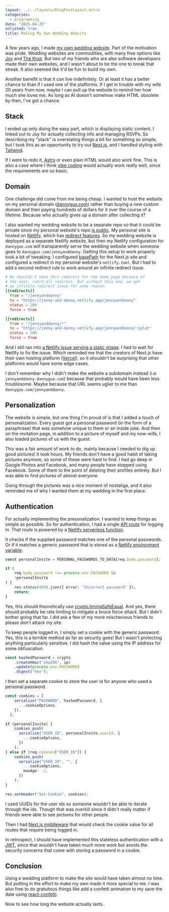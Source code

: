 ```yaml
---
layout: ../../layouts/BlogPostLayout.astro
categories:
  - programming
date: "2025-04-25"
unlisted: true
title: Making My Own Wedding Website
---
```


A few years ago, I made [my own wedding
website](https://www.dannyguo.com/jennyanddannyl). Part of the motivation was
pride. Wedding websites are commodities, with many free options like
[Joy](https://withjoy.com/) and [The Knot](https://www.theknot.com). But two of
my friends who are also software developers made their own websites, and I
wasn't about to be the one to break that streak. It also seemed like it'd be fun
to build my own.

Another benefit is that it can live indefinitely. Or at least it has a better
chance to than if I used one of the platforms. If I get in trouble with my wife
20 years from now, maybe I can pull up the website to remind her how much she
loves me. As long as AI doesn't somehow make HTML obsolete by then, I've got a
chance.

## Stack

I ended up only doing the easy part, which is displaying static content. I
linked out to Joy for actually collecting info and managing RSVPs. So describing
my "stack" is overstating things a bit for something so simple, but I took this
as an opportunity to try out [Next.js](https://nextjs.org/), and I handled
styling with [Tailwind](https://tailwindcss.com/).

If I were to redo it, [Astro](https://astro.build/) or even plain HTML would
also work fine. This is also a case where I think [vibe
coding](https://en.wikipedia.org/wiki/Vibe_coding) would actually work really
well, since the requirements are so basic.

## Domain

One challenge did come from me being cheap. I wanted to host the website on my
personal domain ([dannyguo.com](https://www.dannyguo.com/)) rather than buying a
new custom domain and then paying hundreds of dollars for it over the course of
a lifetime. Because who actually gives up a domain after collecting it?

I also wanted my wedding website to be a separate repo so that it could be
private since my personal website's repo [is
public](https://github.com/dguo/dannyguo.com). My personal site is hosted on
[Netlify](https://www.netlify.com/), which has [redirect
features](https://docs.netlify.com/routing/redirects/). So my wedding website is
deployed as a separate Netlify website, but then my Netlify configuration for
`dannyguo.com` will transparently serve the wedding website when someone goes to
`dannyguo.com/jennyanddanny`. Getting this setup to work properly took a bit of
tweaking. I configured
[basePath](https://nextjs.org/docs/app/api-reference/config/next-config-js/basePath)
for the Next.js site and configured a redirect in my personal website's
`netlify.toml`. But I had to add a second redirect rule to work around an
infinite redirect issue.

```toml
# We shouldn't need this redirect for the home page because of
# the next, catch-all redirect. But without this one, we get
# an infinite redirect issue for some reason.
[[redirects]]
  from = "/jennyanddanny"
  to = "https://jenny-and-danny.netlify.app/jennyanddanny"
  status = 200
  force = true

[[redirects]]
  from = "/jennyanddanny/*"
  to = "https://jenny-and-danny.netlify.app/jennyanddanny/:splat"
  status = 200
  force = true
```

And I still ran into [a Netlify issue serving a static
image](https://github.com/opennextjs/opennextjs-netlify/issues/671). I had to
wait for Netlify to fix the issue. Which reminded me that the creators of
Next.js have their own hosting platform ([Vercel](https://vercel.com)), so it
shouldn't be surprising that other platforms would have some edge cases.

I don't remember why I didn't make the website a subdomain instead (i.e.
`jennyanddanny.dannyguo.com`) because that probably would have been less
troublesome. Maybe because that URL seems uglier to me than
`dannyguo.com/jennyanddanny`.

## Personalization

The website is simple, but one thing I'm proud of is that I added a touch of
personalization. Every guest got a personal password (in the form of a
passphrase) that was somehow unique to them or an inside joke. And then on the
invitation page, in addition to a picture of myself and my now-wife, I also
loaded pictures of us with the guest.

This was a fair amount of work to do, mainly because I needed to dig up good
pictures! It took hours. My friends don't have a good habit of taking pictures
anymore, so some of these were hard to find. I had go deep in Google Photos and
Facebook, and many people have stopped using Facebook. Some of them to the point
of deleting their profiles entirely. But I was able to find pictures of almost
everyone.

Going through the pictures was a nice moment of nostaliga, and it also reminded
me of why I wanted them at my wedding in the first place.

## Authentication

For actually implementing the presonalization. I wanted to keep things as simple
as possible. So for authentication, I had a single [API
route](https://nextjs.org/docs/pages/building-your-application/routing/api-routes)
for logging in. That route is powered by a [Netlify serverless
function](https://docs.netlify.com/functions/overview/).

It checks if the supplied password matches one of the personal passwords. Or if
it matches a generic password that is stored as a [Netlify environment
variable](https://docs.netlify.com/environment-variables/overview/).


```typescript
const personalInvite = PERSONAL_PASSWORDS_TO_DATA[req.body.password];

if (
    req.body.password !== process.env.PASSWORD &&
    !personalInvite
) {
    res.status(400).json({ error: "Incorrect password" });
    return;
}

```

Yes, this should theoretically use
[crypto.timingSafeEqual](https://nodejs.org/api/crypto.html#cryptotimingsafeequala-b).
And yes, there should probably be rate limiting to mitigate a bruce force
attack. But I didn't bother going that far. I did ask a few of my more
mischevious friends to please don't attack my site.

To keep people logged in, I simply set a cookie with the generic password. Yes,
this is a terrible method as far as security goes! But I wasn't protecting
anything particularly sensitive. I did hash the value using the IP address for
some obfuscation.

```typescript
const hashedPassword = crypto
    .createHmac("sha256", ip)
    .update(process.env.PASSWORD)
    .digest("hex");
```

I then set a separate cookie to store the user id for anyone who used a personal
password.

```typescript
const cookies = [
    serialize("PASSWORD", hashedPassword, {
      ...cookieOptions,
    }),
  ];

if (personalInvite) {
    cookies.push(
      serialize("USER_ID", personalInvite.userId, {
        ...cookieOptions,
      })
    );
} else if (req.cookies["USER_ID"]) {
    cookies.push(
      serialize("USER_ID", "", {
        ...cookieOptions,
        maxAge: -1,
      })
    );
}

res.setHeader("Set-Cookie", cookies);
```

I used UUIDs for the user ids so someone wouldn't be able to iterate through the
ids. Though that was overkill since it didn't really matter if friends were able
to see pictures for other people.

Then I had [Next.js
middleware](https://nextjs.org/docs/app/building-your-application/routing/middleware)
that would check the cookie value for all routes that require being logged in.

In retrospect, I should have implemented this stateless authentication with a
[JWT](https://jwt.is/), since that wouldn't have taken much more work but
avoids the security concerns that come with storing a password in a cookie.

## Conclusion

Using a wedding platform to make the site would have taken almost no time. But
putting in the effort to make my own made it more special to me. I was also free
to do gratuitous things like add a confetti animation to my save the date using
[react-confetti](https://github.com/alampros/react-confetti).

Now to see how long the website actually lasts..
